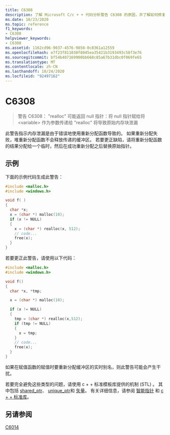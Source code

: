 ```yaml
---
title: C6308
description: 了解 Microsoft C/c + + 代码分析警告 C6308 的原因，并了解如何修复这些问题。
ms.date: 10/23/2020
ms.topic: reference
f1_keywords:
- C6308
helpviewer_keywords:
- C6308
ms.assetid: 1162cd96-9037-4576-9858-0c8361a12559
ms.openlocfilehash: e7f23f811030f8045ea35421b3193493c58f3e76
ms.sourcegitcommit: bf54b407169900bb668c85a67b31dbc0f069fe65
ms.translationtype: MT
ms.contentlocale: zh-CN
ms.lasthandoff: 10/24/2020
ms.locfileid: "92497162"
---
```

# <a name="c6308"></a>C6308

> 警告 C6308： "realloc" 可能返回 null 指针：将 null 指针赋给将 \<variable> 作为参数传递给 "realloc" 将导致原始内存块泄漏

此警告指示内存泄漏是由于错误地使用重新分配函数导致的。 如果重新分配失败，堆重新分配函数不会释放传递的缓冲区。 若要更正缺陷，请将重新分配函数的结果分配给一个临时，然后在成功重新分配之后替换原始指针。

## <a name="example"></a>示例

下面的示例代码生成此警告：

```cpp
#include <malloc.h>
#include <windows.h>

void f( )
{
  char *x;
  x = (char *) malloc(10);
  if (x != NULL)
  {
    x = (char *) realloc(x, 512);
    // code...
    free(x);
  }
}
```

若要更正此警告，请使用以下代码：

```cpp
#include <malloc.h>
#include <windows.h>

void f()
{
  char *x, *tmp;

  x = (char *) malloc(10);

  if (x != NULL)
  {
    tmp = (char *) realloc(x,512);
    if (tmp != NULL)
    {
      x = tmp;
    }
    // code...
    free(x);
  }
}
```

如果在赋值函数的赋值时要重新分配缓冲区的实时别名，则此警告可能会产生干扰。

若要完全避免这些类型的问题，请使用 c + + 标准模板库提供的机制 (STL) 。 其中包括 [shared_ptr](../standard-library/shared-ptr-class.md)、 [unique_ptr](../standard-library/unique-ptr-class.md)和 [矢量](../standard-library/vector.md)。 有关详细信息，请参阅 [智能指针](../cpp/smart-pointers-modern-cpp.md) 和 [c + + 标准库](../standard-library/cpp-standard-library-reference.md)。

## <a name="see-also"></a>另请参阅

[C6014](../code-quality/c6014.md)
